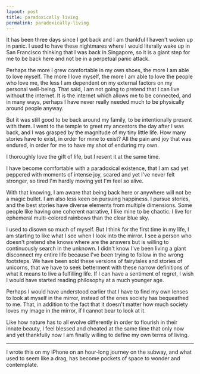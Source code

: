 ```yaml
---
layout: post
title: paradoxically living
permalink: paradoxically-living
---
```

It has been three days since I got back and I am thankful I haven't woken up in panic. I used to have these nightmares where I would literally wake up in San Francisco thinking that I was back in Singapore, so it is a giant step for me to be back here and not be in a perpetual panic attack.

Perhaps the more I grew comfortable in my own shoes, the more I am able to love myself. The more I love myself, the more I am able to love the people who love me, the less I am dependent on my external factors on my personal well-being. That said, I am not going to pretend that I can live without the internet. It is the internet which allows me to be connected, and in many ways, perhaps I have never really needed much to be physically around people anyway.

But it was still good to be back around my family, to be intentionally present with them. I went to the temple to greet my ancestors the day after I was back, and I was grasped by the magnitude of my tiny little life. How many stories have to exist, in order for mine to exist? All the pain and joy that was endured, in order for me to have my shot of enduring my own. 

I thoroughly love the gift of life, but I resent it at the same time.

I have become comfortable with a paradoxical existence, that I am sad yet peppered with moments of intense joy, scared and yet I've never felt stronger, so tired I'm hardly moving yet I'm feel so alive. 

With that knowing, I am aware that being back here or anywhere will not be a magic bullet. I am also less keen on pursuing happiness. I pursue stories, and the best stories have diverse elements from multiple dimensions. Some people like having one coherent narrative, I like mine to be chaotic. I live for ephemeral multi-colored rainbows than the clear blue sky.

I used to disown so much of myself. But I think for the first time in my life, I am starting to like what I see when I look into the mirror. I see a person who doesn't pretend she knows where are the answers but is willing to continuously search in the unknown. I didn't know I've been living a giant disconnect my entire life because I've been trying to follow in the wrong footsteps. We have been sold these versions of fairytales and stories of unicorns, that we have to seek betterment with these narrow definitions of what it means to live a fulfilling life. If I can have a sentiment of regret, I wish I would have started reading philosophy at a much younger age. 

Perhaps I would have understood earlier that I have to find my own lenses to look at myself in the mirror, instead of the ones society has bequeathed to me. That, in addition to the fact that it doesn't matter how much society loves my image in the mirror, if I cannot bear to look at it.

Like how nature has to all evolve differently in order to flourish in their innate beauty, I feel blessed and cheated at the same time that only now and yet thankfully now I am finally willing to define my own terms of living.

-----

I wrote this on my iPhone on an hour-long journey on the subway, and what used to seem like a drag, has become pockets of space to wonder and contemplate.
